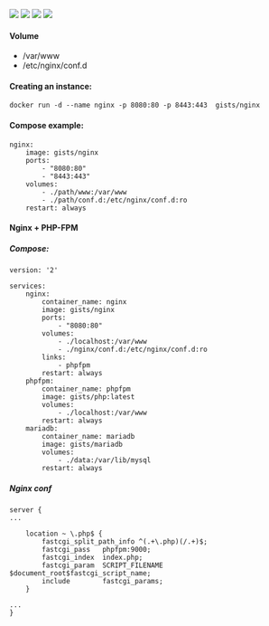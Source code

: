 ![](https://img.shields.io/badge/NGINX-1.10.1-brightgreen.svg) ![](https://img.shields.io/badge/Alpine-edge-brightgreen.svg) ![](https://img.shields.io/docker/stars/gists/nginx.svg) ![](https://img.shields.io/docker/pulls/gists/nginx.svg)

#### Volume

- /var/www
- /etc/nginx/conf.d

#### Creating an instance:

    docker run -d --name nginx -p 8080:80 -p 8443:443  gists/nginx

#### Compose example:

    nginx:
        image: gists/nginx
        ports:
            - "8080:80"
            - "8443:443"
        volumes:
            - ./path/www:/var/www
            - ./path/conf.d:/etc/nginx/conf.d:ro
        restart: always

#### Nginx + PHP-FPM

##### Compose:

    version: '2'

    services:
        nginx:
            container_name: nginx
            image: gists/nginx
            ports:
                - "8080:80"
            volumes:
                - ./localhost:/var/www
                - ./nginx/conf.d:/etc/nginx/conf.d:ro
            links:
                - phpfpm
            restart: always
        phpfpm:
            container_name: phpfpm
            image: gists/php:latest
            volumes:
                - ./localhost:/var/www
            restart: always
        mariadb:
            container_name: mariadb
            image: gists/mariadb
            volumes:
                - ./data:/var/lib/mysql
            restart: always

##### Nginx conf

    server {
    ...

        location ~ \.php$ {
            fastcgi_split_path_info ^(.+\.php)(/.+)$;
            fastcgi_pass   phpfpm:9000;
            fastcgi_index  index.php;
            fastcgi_param  SCRIPT_FILENAME $document_root$fastcgi_script_name;
            include        fastcgi_params;
        }

    ...
    }
